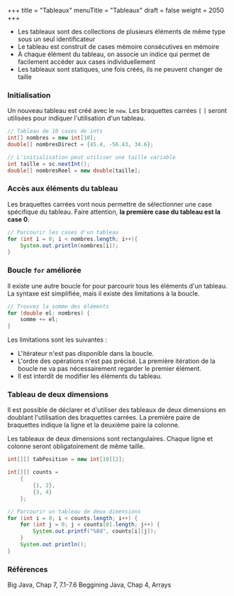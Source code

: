 +++
title = "Tableaux"
menuTitle = "Tableaux"
draft = false
weight = 2050
+++

* Les tableaux sont des collections de plusieurs éléments de même type sous un seul identificateur
* Le tableau est construit de cases mémoire consécutives en mémoire
* À chaque élément du tableau, on associe un indice qui permet de facilement accéder aux cases individuellement
* Les tableaux sont statiques, une fois créés, ils ne peuvent changer de taille

### Initialisation
Un nouveau tableau est créé avec le `new`. Les braquettes carrées `[` `]` seront utilisées pour indiquer l'utilisation d'un tableau.

```java
// Tableau de 10 cases de ints
int[] nombres = new int[10];
double[] nombresDirect = {45.4, -56.43, 34.6};

// L'initialisation peut utiliser une taille variable
int taille = sc.nextInt();
double[] nombresReel = new double[taille];
```

### Accès aux éléments du tableau
Les braquettes carrées vont nous permettre de sélectionner une case spécifique du tableau.
Faire attention, **la première case du tableau est la case 0**.

```java
// Parcourir les cases d'un tableau
for (int i = 0; i < nombres.length; i++){
    System.out.println(nombres[i]);
}
```

### Boucle `for` améliorée
Il existe une autre boucle for pour parcourir tous les éléments d'un tableau. La syntaxe est simplifiée, mais il existe des limitations à la boucle.

```java
// Trouvez la somme des éléments
for (double el: nombres) {
    somme += el;
}
```

Les limitations sont les suivantes :
* L'itérateur n'est pas disponible dans la boucle.
* L'ordre des opérations n'est pas précisé. La première itération de la boucle ne va pas nécessairement regarder le premier élément.
* Il est interdit de modifier les éléments du tableau.

### Tableau de deux dimensions
Il est possible de déclarer et d'utiliser des tableaux de deux dimensions en doublant l'utilisation des braquettes carrées. La première paire de braquettes indique la ligne et la deuxième paire la colonne.

Les tableaux de deux dimensions sont rectangulaires. Chaque ligne et colonne seront obligatoirement de même taille.

```java
int[][] tabPosition = new int[10][2];

int[][] counts =
    {
        {1, 2},
        {3, 4}
    };

// Parcourir un tableau de deux dimensions
for (int i = 0; i < counts.length; i++) {
    for (int j = 0; j < counts[0].length; j++) {
        System.out.printf("%8d", counts[i][j]); 
    }
    System.out.println(); 
}
```

### Références
Big Java, Chap 7, 7.1-7.6
Beggining Java, Chap 4, Arrays